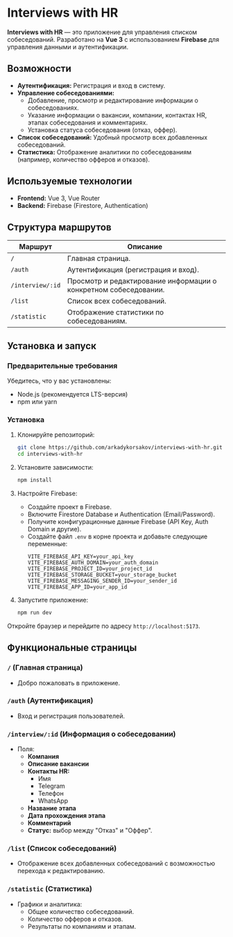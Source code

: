 # Interviews with HR  

**Interviews with HR** — это приложение для управления списком собеседований. Разработано на **Vue 3** с использованием **Firebase** для управления данными и аутентификации.  

## Возможности  

- **Аутентификация:** Регистрация и вход в систему.  
- **Управление собеседованиями:**  
  - Добавление, просмотр и редактирование информации о собеседованиях.  
  - Указание информации о вакансии, компании, контактах HR, этапах собеседования и комментариях.  
  - Установка статуса собеседования (отказ, оффер).  
- **Список собеседований:** Удобный просмотр всех добавленных собеседований.  
- **Статистика:** Отображение аналитики по собеседованиям (например, количество офферов и отказов).  

## Используемые технологии  

- **Frontend:** Vue 3, Vue Router  
- **Backend:** Firebase (Firestore, Authentication)  

## Структура маршрутов  

| Маршрут             | Описание                                                    |  
|---------------------|------------------------------------------------------------|  
| `/`                 | Главная страница.                                          |  
| `/auth`             | Аутентификация (регистрация и вход).                       |  
| `/interview/:id`    | Просмотр и редактирование информации о конкретном собеседовании. |  
| `/list`             | Список всех собеседований.                                 |  
| `/statistic`        | Отображение статистики по собеседованиям.                  |  

## Установка и запуск  

### Предварительные требования  

Убедитесь, что у вас установлены:  
- Node.js (рекомендуется LTS-версия)  
- npm или yarn  

### Установка  

1. Клонируйте репозиторий:  
   ```bash  
   git clone https://github.com/arkadykorsakov/interviews-with-hr.git  
   cd interviews-with-hr  
   ```  

2. Установите зависимости:  
   ```bash  
   npm install  
   ```  

3. Настройте Firebase:  
   - Создайте проект в Firebase.  
   - Включите Firestore Database и Authentication (Email/Password).  
   - Получите конфигурационные данные Firebase (API Key, Auth Domain и другие).  
   - Создайте файл `.env` в корне проекта и добавьте следующие переменные:  
     ```env  
     VITE_FIREBASE_API_KEY=your_api_key  
     VITE_FIREBASE_AUTH_DOMAIN=your_auth_domain  
     VITE_FIREBASE_PROJECT_ID=your_project_id  
     VITE_FIREBASE_STORAGE_BUCKET=your_storage_bucket  
     VITE_FIREBASE_MESSAGING_SENDER_ID=your_sender_id  
     VITE_FIREBASE_APP_ID=your_app_id  
     ```  

4. Запустите приложение:  
   ```bash  
   npm run dev  
   ```  

Откройте браузер и перейдите по адресу `http://localhost:5173`.  

## Функциональные страницы  

### `/` (Главная страница)  
- Добро пожаловать в приложение.  

### `/auth` (Аутентификация)  
- Вход и регистрация пользователей.  

### `/interview/:id` (Информация о собеседовании)  
- Поля:  
  - **Компания**  
  - **Описание вакансии**  
  - **Контакты HR:**  
    - Имя  
    - Telegram  
    - Телефон  
    - WhatsApp  
  - **Название этапа**  
  - **Дата прохождения этапа**  
  - **Комментарий**  
  - **Статус:** выбор между "Отказ" и "Оффер".  

### `/list` (Список собеседований)  
- Отображение всех добавленных собеседований с возможностью перехода к редактированию.  

### `/statistic` (Статистика)  
- Графики и аналитика:  
  - Общее количество собеседований.  
  - Количество офферов и отказов.  
  - Результаты по компаниям и этапам.  
